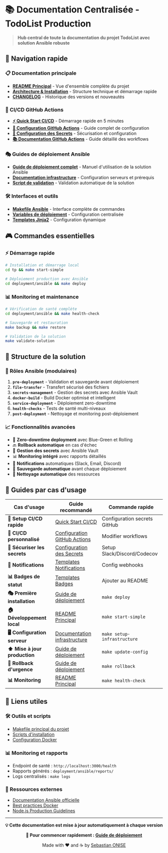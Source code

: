 # 📚 Documentation Centralisée - TodoList Production

> **Hub central de toute la documentation du projet TodoList avec solution Ansible robuste**

## 🎯 Navigation rapide

### 📋 Documentation principale
- **[README Principal](../README.md)** - Vue d'ensemble complète du projet
- **[Architecture & Installation](../README.md#-architecture--structure)** - Structure technique et démarrage rapide
- **[CHANGELOG](../CHANGELOG.md)** - Historique des versions et nouveautés

### 🚀 CI/CD GitHub Actions
- **[⚡ Quick Start CI/CD](QUICK-START-CICD.md)** - Démarrage rapide en 5 minutes
- **[🔧 Configuration GitHub Actions](GITHUB-ACTIONS-SETUP.md)** - Guide complet de configuration
- **[🔐 Configuration des Secrets](SECRETS-CONFIGURATION.md)** - Sécurisation et configuration
- **[📚 Documentation GitHub Actions](../.github/README.md)** - Guide détaillé des workflows

### 🎭 Guides de déploiement Ansible
- **[Guide de déploiement complet](../deployment/ansible/GUIDE-DEPLOIEMENT.md)** - Manuel d'utilisation de la solution Ansible
- **[Documentation infrastructure](../deployment/ansible/README-INFRASTRUCTURE.md)** - Configuration serveurs et prérequis
- **[Script de validation](../deployment/ansible/validate-solution.sh)** - Validation automatique de la solution

### 🛠️ Interfaces et outils
- **[Makefile Ansible](../deployment/ansible/Makefile)** - Interface complète de commandes
- **[Variables de déploiement](../deployment/ansible/vars/deploy.yml)** - Configuration centralisée
- **[Templates Jinja2](../deployment/ansible/roles/deployment/templates/)** - Configuration dynamique

## 🎮 Commandes essentielles

### ⚡ Démarrage rapide
```bash
# Installation et démarrage local
cd tp && make start-simple

# Déploiement production avec Ansible
cd deployment/ansible && make deploy
```

### 📊 Monitoring et maintenance
```bash
# Vérification de santé complète
cd deployment/ansible && make health-check

# Sauvegarde et restauration
make backup && make restore

# Validation de la solution
make validate-solution
```

## 🔧 Structure de la solution

### 🎯 Rôles Ansible (modulaires)
1. **`pre-deployment`** - Validation et sauvegarde avant déploiement
2. **`file-transfer`** - Transfert sécurisé des fichiers
3. **`secrets-management`** - Gestion des secrets avec Ansible Vault
4. **`docker-build`** - Build Docker optimisé et intelligent
5. **`service-deployment`** - Déploiement zero-downtime
6. **`health-checks`** - Tests de santé multi-niveaux
7. **`post-deployment`** - Nettoyage et monitoring post-déploiement

### 📈 Fonctionnalités avancées
- 🔄 **Zero-downtime deployment** avec Blue-Green et Rolling
- 🔙 **Rollback automatique** en cas d'échec
- 🔐 **Gestion des secrets** avec Ansible Vault
- 📊 **Monitoring intégré** avec rapports détaillés
- 🚨 **Notifications** automatiques (Slack, Email, Discord)
- 💾 **Sauvegarde automatique** avant chaque déploiement
- 🧹 **Nettoyage automatique** des ressources

## 📖 Guides par cas d'usage

| Cas d'usage | Guide recommandé | Commande rapide |
|-------------|------------------|-----------------|
| **🚀 Setup CI/CD rapide** | [Quick Start CI/CD](QUICK-START-CICD.md) | Configuration secrets GitHub |
| **🔧 CI/CD personnalisé** | [Configuration GitHub Actions](GITHUB-ACTIONS-SETUP.md) | Modifier workflows |
| **🔐 Sécuriser les secrets** | [Configuration des Secrets](SECRETS-CONFIGURATION.md) | Setup Slack/Discord/Codecov |
| **📱 Notifications** | [Templates Notifications](../.github/templates/notifications.md) | Config webhooks |
| **📊 Badges de statut** | [Templates Badges](../.github/templates/badges.md) | Ajouter au README |
| **🎭 Première installation** | [Guide de déploiement](../deployment/ansible/GUIDE-DEPLOIEMENT.md) | `make deploy` |
| **🏠 Développement local** | [README Principal](../README.md#-démarrage-rapide) | `make start-simple` |
| **🖥️ Configuration serveur** | [Documentation infrastructure](../deployment/ansible/README-INFRASTRUCTURE.md) | `make setup-infrastructure` |
| **⬆️ Mise à jour production** | [Guide de déploiement](../deployment/ansible/GUIDE-DEPLOIEMENT.md#mise-à-jour) | `make update-config` |
| **🔄 Rollback d'urgence** | [Guide de déploiement](../deployment/ansible/GUIDE-DEPLOIEMENT.md#rollback) | `make rollback` |
| **📊 Monitoring** | [README Principal](../README.md#-monitoring--santé) | `make health-check` |

## 🔗 Liens utiles

### 🛠️ Outils et scripts
- [Makefile principal du projet](../tp/Makefile)
- [Scripts d'installation](../scripts/)
- [Configuration Docker](../deployment/docker/)

### 📊 Monitoring et rapports
- Endpoint de santé : `http://localhost:3000/health`
- Rapports générés : `deployment/ansible/reports/`
- Logs centralisés : `make logs`

### 🎯 Ressources externes
- [Documentation Ansible officielle](https://docs.ansible.com/)
- [Best practices Docker](https://docs.docker.com/develop/best-practices/)
- [Node.js Production Guidelines](https://expressjs.com/en/advanced/best-practice-security.html)

---

<div align="center">

**💡 Cette documentation est mise à jour automatiquement à chaque version**

**🚀 Pour commencer rapidement : [Guide de déploiement](../deployment/ansible/GUIDE-DEPLOIEMENT.md)**

Made with ❤️ and ☕ by [Sebastian ONISE](https://github.com/SO-Ctrix)

</div>
